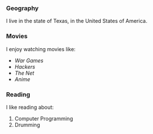 ### Geography

I live in the state of Texas, in the United States of America.

### Movies

I enjoy watching movies like: 

- *War Games*
- *Hackers*
- *The Net*
- *Anime*

### Reading

I like reading about:

1. Computer Programming
2. Drumming
